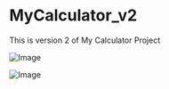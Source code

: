 # MyCalculator_v2
This is version 2 of My Calculator Project


![Image](https://github.com/user-attachments/assets/b09f6551-f262-45c4-9c6e-4b0a460ca44a)


![Image](https://github.com/user-attachments/assets/4ab64ce0-838c-47c2-9367-5109c0c45446)


